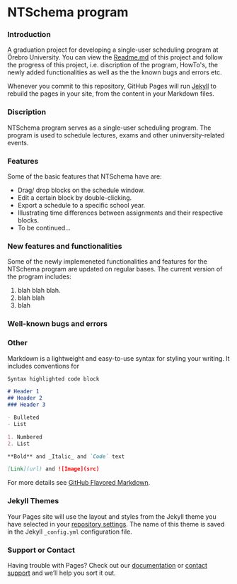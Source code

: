 # NTSchema program 
### Introduction
A graduation project for developing a single-user scheduling program at Örebro University.
You can view the [Readme.md](https://github.com/aminsys/NTSchemaDoc/edit/master/README.md) of this project and follow the progress of this project, i.e. discription of the program, HowTo's, the newly added functionalities as well as the the known bugs and errors etc.

Whenever you commit to this repository, GitHub Pages will run [Jekyll](https://jekyllrb.com/) to rebuild the pages in your site, from the content in your Markdown files.

### Discription
NTSchema program serves as a single-user scheduling program. The program is used to schedule lectures, exams and other uninversity-related events. 

### Features
Some of the basic features that NTSchema have are:
* Drag/ drop blocks on the schedule window.
* Edit a certain block by double-clicking.
* Export a schedule to a specific school year.
* Illustrating time differences between assignments and their respective blocks.
* To be continued...

### New features and functionalities
Some of the newly implemeneted functionalities and features for the NTSchema program are updated on regular bases. The current version of the program includes:
1. blah blah blah.
2. blah blah
3. blah


### Well-known bugs and errors

### Other


Markdown is a lightweight and easy-to-use syntax for styling your writing. It includes conventions for

```markdown
Syntax highlighted code block

# Header 1
## Header 2
### Header 3

- Bulleted
- List

1. Numbered
2. List

**Bold** and _Italic_ and `Code` text

[Link](url) and ![Image](src)
```

For more details see [GitHub Flavored Markdown](https://guides.github.com/features/mastering-markdown/).

### Jekyll Themes

Your Pages site will use the layout and styles from the Jekyll theme you have selected in your [repository settings](https://github.com/aminsys/NTSchemaDoc/settings). The name of this theme is saved in the Jekyll `_config.yml` configuration file.

### Support or Contact

Having trouble with Pages? Check out our [documentation](https://help.github.com/categories/github-pages-basics/) or [contact support](https://github.com/contact) and we’ll help you sort it out.
